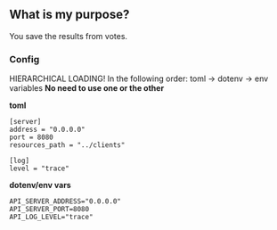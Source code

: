 ## What is my purpose?
You save the results from votes.

### Config

HIERARCHICAL LOADING! In the following order:
toml -> dotenv -> env variables
**No need to use one or the other**

**toml**
```
[server]
address = "0.0.0.0"
port = 8080
resources_path = "../clients"

[log]
level = "trace"
```

**dotenv/env vars**
```
API_SERVER_ADDRESS="0.0.0.0"
API_SERVER_PORT=8080
API_LOG_LEVEL="trace"
```